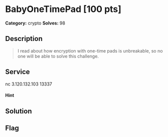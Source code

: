# BabyOneTimePad [100 pts]

**Category:** crypto
**Solves:** 98

## Description
>I read about how encryption with one-time pads is unbreakable, so no one will be able to solve this challenge.

## Service
nc 3.120.132.103 13337

#### Hint 

## Solution

## Flag

